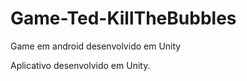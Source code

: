 # Game-Ted-KillTheBubbles
Game em android desenvolvido em Unity 

Aplicativo desenvolvido em Unity.


